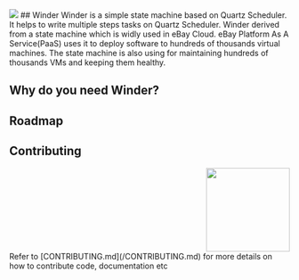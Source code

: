 <img src="https://github.com/eBay/Winder/blob/master/docs/Winder.png"/>
## Winder
Winder is a simple state machine based on Quartz Scheduler. 
It helps to write multiple steps tasks on Quartz Scheduler.  Winder derived from a state machine which is widly used in eBay Cloud.
eBay Platform As A Service(PaaS) uses it to deploy software to hundreds of thousands virtual machines. 
The state machine is also using for maintaining hundreds of thousands VMs and keeping them healthy.

## Why do you need Winder?


## Roadmap


## Contributing
<div style="text-align:right">
  <img src="https://github.com/eBay/Winder/blob/master/docs/ebaysf-open-x.png" width="150px"/>
</div>
Refer to [CONTRIBUTING.md](/CONTRIBUTING.md) for more details on how to contribute code, documentation etc

